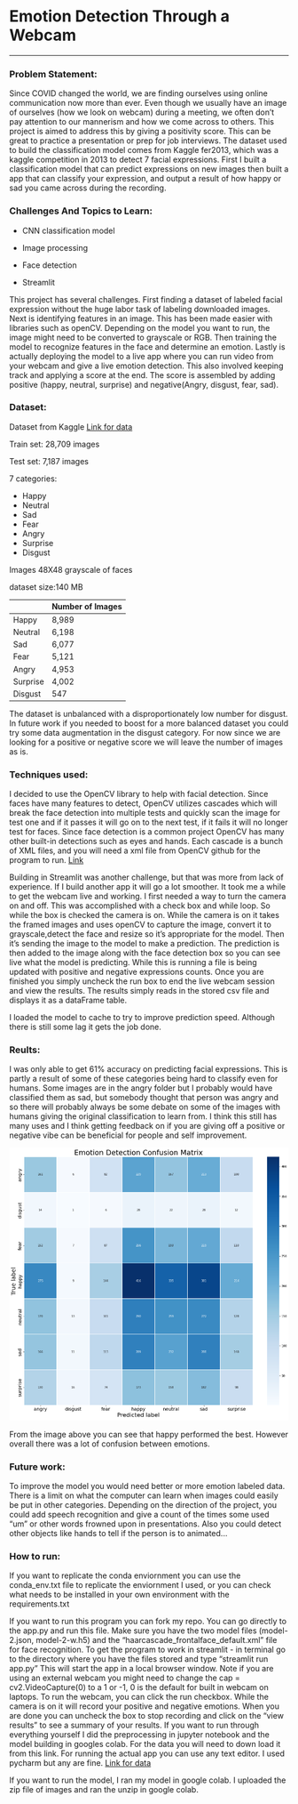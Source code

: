 # Emotion Detection Through a Webcam

-----

### Problem Statement:

Since COVID changed the world, we are finding ourselves using online communication now more than ever.  Even though we usually have an image of ourselves (how we look on webcam) during a meeting, we often don’t pay attention to our mannerism and how we come across to others.  This project is aimed to address this by giving a positivity score.  This can be great to practice a presentation or prep for job interviews.  The dataset used to build the classification model comes from Kaggle fer2013, which was a kaggle competition in 2013 to detect 7 facial expressions.  First I built a classification model that can predict expressions on new images then built a app that can classify your expression, and output a result of how happy or sad you came across during the recording.

### Challenges And Topics to Learn:

- CNN classification model

- Image processing

- Face detection

- Streamlit


This project has several challenges.  First finding a dataset of labeled facial expression without the huge labor task of labeling downloaded images.  Next is identifying features in an image.  This has been made easier with libraries such as openCV.  Depending on the model you want to run, the image might need to be converted to grayscale or RGB.  Then training the model to recognize features in the face and determine an emotion.  Lastly is actually deploying the model to a live app where you can run video from your webcam and give a live emotion detection.  This also involved keeping track and applying a score at the end.  The score is assembled by adding positive (happy, neutral, surprise) and negative(Angry, disgust, fear, sad). 


### Dataset:

Dataset from Kaggle  [Link for data](https://www.kaggle.com/msambare/fer2013)

Train set: 28,709 images

Test set: 7,187 images

7 categories:

- Happy
- Neutral
- Sad
- Fear
- Angry
- Surprise
- Disgust

Images 48X48 grayscale of faces

dataset size:140 MB


|          | Number of Images |
|----------|------------------|
| Happy    | 8,989            |
| Neutral  | 6,198            |
| Sad      | 6,077            |
| Fear     | 5,121            |
| Angry    | 4,953            |
| Surprise | 4,002            |
| Disgust  | 547              |

The dataset is unbalanced with a disproportionately low number for disgust.  In future work if you needed to boost for a more balanced dataset you could try some data augmentation in the disgust category.  For now since we are looking for a positive or negative score we will leave the number of images as is.

### Techniques used:

I decided to use the OpenCV library to help with facial detection.  Since faces have many features to detect, OpenCV utilizes cascades which will break the face detection into multiple tests and quickly scan the image for test one and if it passes it will go on to the next test, if it fails it will no longer test for faces.  Since face detection is a common project OpenCV has many other built-in detections such as eyes and hands.
Each cascade is a bunch of XML files, and you will need a xml file from OpenCV github for the program to run.  [Link](https://github.com/opencv/opencv/tree/master/data/haarcascades)

Building in Streamlit was another challenge, but that was more from lack of experience.  If I build another app it will go a lot smoother.  It took me a while to get the webcam live and working.  I first needed a way to turn the camera on and off.  This was accomplished with a check box and while loop.  So while the box is checked the camera is on.  While the camera is on it takes the framed images and uses openCV to capture the image, convert it to grayscale,detect the face and resize so it’s appropriate for the model.  Then it’s sending the image to the model to make a prediction.  The prediction is then added to the image along with the face detection box so you can see live what the model is predicting.  While this is running a file is being updated with positive and negative expressions counts.  Once you are finished you simply uncheck the run box to end the live webcam session and view the results.  The results simply reads in the stored csv file and displays it as a dataFrame table.

I loaded the model to cache to try to improve prediction speed.  Although there is still some lag it gets the job done.


### Reults:

I was only able to get 61% accuracy on predicting facial expressions.  This is partly a result of some of these categories being hard to classify even for humans.  Some images are in the angry folder but I probably would have classified them as sad, but somebody thought that person was angry and so there will probably always be some debate on some of the images with humans giving the original classification to learn from.
I think this still has many uses and I think getting feedback on if you are giving off a positive or negative vibe can be beneficial for people and self improvement.


<img src="images/confmatrix.png">

From the image above you can see that happy performed the best.  However overall there was a lot of confusion between emotions.

### Future work:

To improve the model you would need better or more emotion labeled data.  There is a limit on what the computer can learn when images could easily be put in other categories.  Depending on the direction of the project, you could add speech recognition and give a count of the times some used “um” or other words frowned upon in presentations.  Also you could detect other objects like hands to tell if the person is to animated...

### How to run:

If you want to replicate the conda enviornment you can use the conda_env.txt file to replicate the enviornment I used, or you can check what needs to be installed in your own environment with the requirements.txt

If you want to run this program you can fork my repo.  You can go directly to the app.py and run this file.  Make sure you have the two model files (model-2.json, model-2-w.h5) and the “haarcascade_frontalface_default.xml” file for face recognition.  To get the program to work in streamlit - in terminal go to the directory where you have the files stored and type “streamlit run app.py”  This will start the app in a local browser window.  Note if you are using an external webcam you might need to change the cap = cv2.VideoCapture(0) to a 1 or -1, 0 is the default for built in webcam on laptops.
To run the webcam, you can click the run checkbox.  While the camera is on it will record your positive and negative emotions.  When you are done you can uncheck the box to stop recording and click on the “view results” to see a summary of your results.
If you want to run through everything yourself  I did the preprocessing in jupyter notebook and the model building in googles colab.  For the data you will need to down load it from this link.  For running the actual app you can use any text editor.  I used pycharm but any are fine.
[Link for data](https://www.kaggle.com/msambare/fer2013)

If you want to run the model, I ran my model in google colab.  I uploaded the zip file of images and ran the unzip in google colab.
